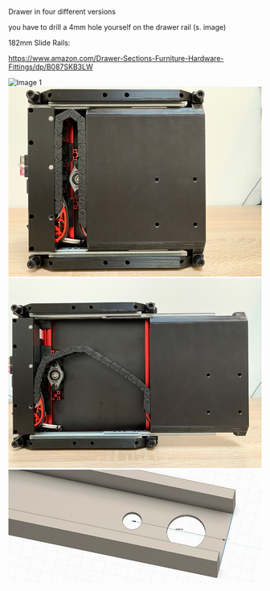 Drawer in four different versions


you have to drill a 4mm hole yourself on the drawer rail (s. image)

182mm Slide Rails:

https://www.amazon.com/Drawer-Sections-Furniture-Hardware-Fittings/dp/B087SKB3LW

![Image 1](Images/_66A8771.jpg)
![Image 2](Images/IMG_3981.jpg)
![Image 3](Images/IMG_3982.jpg)
![Image 4](Images/Slide_Rail.jpg)